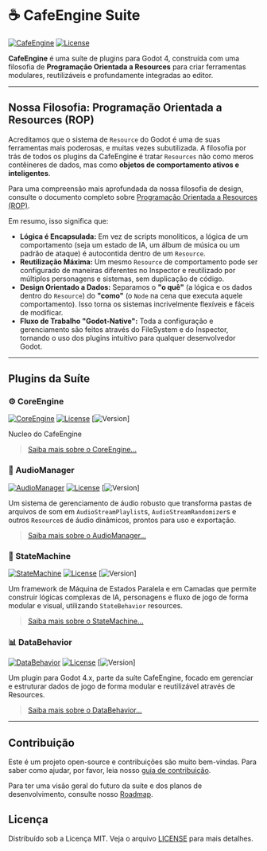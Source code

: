 # ☕ CafeEngine Suite

[![CafeEngine](https://img.shields.io/badge/Godot_Asset_Library-CafeEngine-478cbf?style=for-the-badge&logo=godot-engine)](https://godotengine.org/asset-library/asset/link-to-asset)
[![License](https://img.shields.io/badge/License-MIT-yellow.svg?style=for-the-badge)](https://opensource.org/licenses/MIT)

**CafeEngine** é uma suíte de plugins para Godot 4, construída com uma filosofia de **Programação Orientada a Resources** para criar ferramentas modulares, reutilizáveis e profundamente integradas ao editor.

---

## Nossa Filosofia: Programação Orientada a Resources (ROP)

Acreditamos que o sistema de `Resource` do Godot é uma de suas ferramentas mais poderosas, e muitas vezes subutilizada. A filosofia por trás de todos os plugins da CafeEngine é tratar `Resources` não como meros contêineres de dados, mas como **objetos de comportamento ativos e inteligentes**.

Para uma compreensão mais aprofundada da nossa filosofia de design, consulte o documento completo sobre [Programação Orientada a Resources (ROP)](ROP.md).

Em resumo, isso significa que:

-   **Lógica é Encapsulada:** Em vez de scripts monolíticos, a lógica de um comportamento (seja um estado de IA, um álbum de música ou um padrão de ataque) é autocontida dentro de um `Resource`.
-   **Reutilização Máxima:** Um mesmo `Resource` de comportamento pode ser configurado de maneiras diferentes no Inspector e reutilizado por múltiplos personagens e sistemas, sem duplicação de código.
-   **Design Orientado a Dados:** Separamos o **"o quê"** (a lógica e os dados dentro do `Resource`) do **"como"** (o `Node` na cena que executa aquele comportamento). Isso torna os sistemas incrivelmente flexíveis e fáceis de modificar.
-   **Fluxo de Trabalho "Godot-Native":** Toda a configuração e gerenciamento são feitos através do FileSystem e do Inspector, tornando o uso dos plugins intuitivo para qualquer desenvolvedor Godot.

---

## Plugins da Suíte

### ⚙️ CoreEngine

[![CoreEngine](https://img.shields.io/badge/Godot_Asset_Library-CoreEngine-478cbf?style=for-the-badge&logo=godot-engine)](https://godotengine.org/asset-library/asset/link-to-asset)
[![License](https://img.shields.io/badge/License-MIT-yellow.svg?style=for-the-badge)](https://opensource.org/licenses/MIT)
[![Version](https://img.shields.io/badge/Version)]

Nucleo do CafeEngine

> [Saiba mais sobre o CoreEngine...](addons/core_engine/README.md)

### 🎵 AudioManager

[![AudioManager](https://img.shields.io/badge/Godot_Asset_Library-AudioManager-478cbf?style=for-the-badge&logo=godot-engine)](https://godotengine.org/asset-library/asset/link-to-asset)
[![License](https://img.shields.io/badge/License-MIT-yellow.svg?style=for-the-badge)](https://opensource.org/licenses/MIT)
[![Version](https://img.shields.io/badge/Version)]

Um sistema de gerenciamento de áudio robusto que transforma pastas de arquivos de som em `AudioStreamPlaylist`s, `AudioStreamRandomizer`s e outros `Resource`s de áudio dinâmicos, prontos para uso e exportação.

> [Saiba mais sobre o AudioManager...](addons/audio_manager/README.md)

### 🧠 StateMachine

[![StateMachine](https://img.shields.io/badge/Godot_Asset_Library-StateMachine-478cbf?style=for-the-badge&logo=godot-engine)](https://godotengine.org/asset-library/asset/link-to-asset)
[![License](https://img.shields.io/badge/License-MIT-yellow.svg?style=for-the-badge)](https://opensource.org/licenses/MIT)
[![Version](https://img.shields.io/badge/Version)]

Um framework de Máquina de Estados Paralela e em Camadas que permite construir lógicas complexas de IA, personagens e fluxo de jogo de forma modular e visual, utilizando `StateBehavior` resources.

> [Saiba mais sobre o StateMachine...](addons/state_machine/README.md)

### 📊 DataBehavior

[![DataBehavior](https://img.shields.io/badge/Godot_Asset_Library-DataBehavior-478cbf?style=for-the-badge&logo=godot-engine)](https://godotengine.org/asset-library/asset/link-to-asset)
[![License](https://img.shields.io/badge/License-MIT-yellow.svg?style=for-the-badge)](https://opensource.org/licenses/MIT)
[![Version](https://img.shields.io/badge/Version)]

Um plugin para Godot 4.x, parte da suíte CafeEngine, focado em gerenciar e estruturar dados de jogo de forma modular e reutilizável através de Resources.

> [Saiba mais sobre o DataBehavior...](addons/data_behavior/README.md)

---

## Contribuição

Este é um projeto open-source e contribuições são muito bem-vindas. Para saber como ajudar, por favor, leia nosso [guia de contribuição](CONTRIBUTING.md).

Para ter uma visão geral do futuro da suíte e dos planos de desenvolvimento, consulte nosso [Roadmap](roadmap.md).

## Licença

Distribuído sob a Licença MIT. Veja o arquivo [LICENSE](LICENSE) para mais detalhes.

